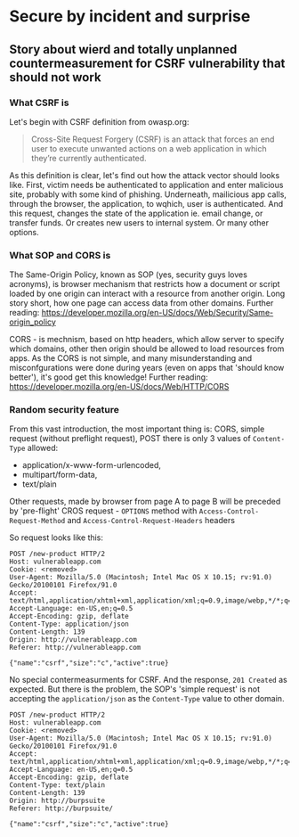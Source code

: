 # Secure by incident and surprise 
## Story about wierd and totally unplanned countermeasurement for CSRF vulnerability that should not work
### What CSRF is
Let's begin with CSRF definition from owasp.org: 
> Cross-Site Request Forgery (CSRF) is an attack that forces an end user to execute unwanted actions on a web application in which they’re currently authenticated.

As this definition is clear, let's find out how the attack vector should looks like. First, victim needs be authenticated to application and enter malicious site, probably with some kind of phishing. Underneath, mailicious app calls, through the browser, the application, to wqhich, user is authenticated. And this request, changes the state of the application ie. email change, or transfer funds. Or creates new users to internal system. Or many other options.
### What SOP and CORS is
The Same-Origin Policy, known as SOP (yes, security guys loves acronyms), is browser mechanism that restricts how a document or script loaded by one origin can interact with a resource from another origin. Long story short, how one page can access data from other domains. Further reading: https://developer.mozilla.org/en-US/docs/Web/Security/Same-origin_policy

CORS - is mechnism, based on http headers, which allow server to specify which domains, other then origin should be allowed to load resources from apps. As the CORS is not simple, and many misunderstanding and misconfgurations were done during years (even on apps that 'should know better'), it's good get this knowledge!
Further reading: https://developer.mozilla.org/en-US/docs/Web/HTTP/CORS


### Random security feature
From this vast introduction, the most important thing is: CORS, simple request (without preflight request), POST there is only 3 values of `Content-Type` allowed:
* application/x-www-form-urlencoded, 
* multipart/form-data, 
* text/plain

Other requests, made by browser from page A to page B will be preceded by 'pre-flight' CROS request - `OPTIONS` method with `Access-Control-Request-Method` and `Access-Control-Request-Headers` headers 

So request looks like this:
```
POST /new-product HTTP/2
Host: vulnerableapp.com
Cookie: <removed>
User-Agent: Mozilla/5.0 (Macintosh; Intel Mac OS X 10.15; rv:91.0) Gecko/20100101 Firefox/91.0
Accept: text/html,application/xhtml+xml,application/xml;q=0.9,image/webp,*/*;q=0.8
Accept-Language: en-US,en;q=0.5
Accept-Encoding: gzip, deflate
Content-Type: application/json
Content-Length: 139
Origin: http://vulnerableapp.com
Referer: http://vulnerableapp.com

{"name":"csrf","size":"c","active":true}

```
No special contermeasurments for CSRF. And the response, `201 Created` as expected. But there is the problem, the SOP's 'simple request' is not accepting the `application/json` as the `Content-Type` value to other domain.  


```
POST /new-product HTTP/2
Host: vulnerableapp.com
Cookie: <removed>
User-Agent: Mozilla/5.0 (Macintosh; Intel Mac OS X 10.15; rv:91.0) Gecko/20100101 Firefox/91.0
Accept: text/html,application/xhtml+xml,application/xml;q=0.9,image/webp,*/*;q=0.8
Accept-Language: en-US,en;q=0.5
Accept-Encoding: gzip, deflate
Content-Type: text/plain
Content-Length: 139
Origin: http://burpsuite
Referer: http://burpsuite/

{"name":"csrf","size":"c","active":true}

```
